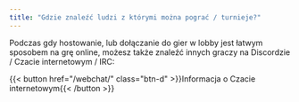 ```yaml
---
title: "Gdzie znaleźć ludzi z którymi można pograć / turnieje?"
---
```


Podczas gdy hostowanie, lub dołączanie do gier w lobby jest łatwym sposobem na grę online, możesz także znaleźć innych graczy na Discordzie / Czacie internetowym / IRC:

{{< button href="/webchat/" class="btn-d" >}}Informacja o Czacie internetowym{{< /button >}}
